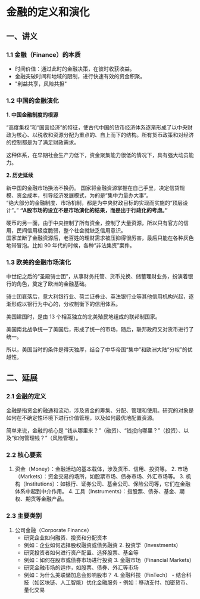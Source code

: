# 金融的定义和演化

## 一、讲义
### 1.1 金融（Finance）的本质

- 时间价值：通过此时的金融决策，在彼时收获收益。
- 金融突破时间和地域的限制，进行快速有效的资金积聚。
- "利益共享，风险共担"

### 1.2 中国的金融演化  

**1. 中国金融制度的根源**

“高度集权”和“国营经济”的特征，使古代中国的货币经济体系逐渐形成了以中央财政为核心、以税收和资源分配为重点的、自上而下的结构。所有货币政策和对经济的控制都是为了满足财政需求。

这种体系，在早期社会生产力低下，资金聚集能力很低的情况下，具有强大动员能力。

**2. 历史延续**

新中国的金融市场换汤不换药。 国家将金融资源掌握在自己手里，决定信贷规模、资金成本，引导经济发展模式，为的是“集中力量办大事”。  
“绝大部分的金融制度、市场机制，都是为中央财政目标的实现而实施的“顶层设计”。” **“A股市场的设立不是市场演化的结果，而是出于行政化的考虑。”**


硬币的另一面，由于中央控制了所有资金，控制了大量资源，所以只有官方的信用，民间信用极度脆弱，整个社会就缺乏信用意识。  
国家垄断了金融资源后，老百姓的理财需求被压抑得很厉害，最后只能在各种灰色地带冒泡。比如 90 年代的时候，各种“非法集资”案件。


### 1.3 欧美的金融市场演化

中世纪之后的“圣殿骑士团”，从事财务托管、货币兑换、储蓄理财业务，扮演着银行的角色，奠定了欧洲的金融基础。 

骑士团衰落后，意大利银行业、荷兰证券业、英法银行业等其他信用机构兴起，逐渐形成以银行为中心的，分权制衡下的信用体系。

美国建国时，是由 13 个相互独立的北美殖民地组成的联邦制国家。

美国南北战争统一了美国后，形成了统一的市场，随后，联邦政府又对货币进行了统一。

所以，美国当时的条件是得天独厚，结合了中华帝国“集中”和欧洲大陆“分权”的优越性。


## 二、延展

### 2.1 金融的定义

金融是指资金的融通和流动，涉及资金的筹集、分配、管理和使用。研究的对象是如何在不确定性环境下进行价值管理，以及如何最优地配置资源。

简单来说，金融的核心是 “钱从哪里来？”（融资）、“钱投向哪里？”（投资）、以及“如何管理钱？”（风险管理）。

### 2.2 核心要素
  1. 资金（Money）：金融活动的基本载体，涉及货币、信用、投资等。
	2.	市场（Markets）：资金交易的场所，如股票市场、债券市场、外汇市场等。
	3.	机构（Institutions）：如银行、证券公司、基金公司、保险公司等，它们在金融体系中起到中介作用。
	4.	工具（Instruments）：指股票、债券、基金、期权、期货等金融产品。


### 2.3 主要类别
  1. 公司金融（Corporate Finance）
      - 研究企业如何融资、投资和分配资本
      - 例如：企业如何选择股权融资或债务融资
	2.	投资学（Investments）
      - 研究投资者如何进行资产配置、选择股票、基金等
      - 例如：如何在股市或债券市场进行投资
	3.	金融市场（Financial Markets）
      - 研究金融市场的运作，如股票、债券、外汇等市场
      - 例如：为什么美联储加息会影响股市？
	4.	金融科技（FinTech）
    - 结合科技（如区块链、人工智能）优化金融服务
    - 例如：移动支付、加密货币、量化交易
